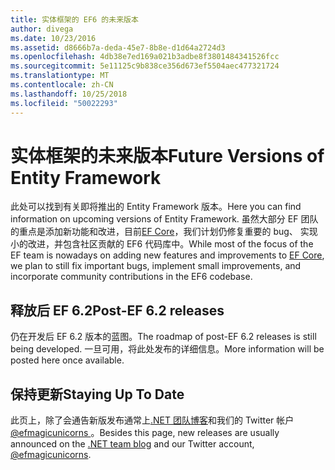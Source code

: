 ```yaml
---
title: 实体框架的 EF6 的未来版本
author: divega
ms.date: 10/23/2016
ms.assetid: d8666b7a-deda-45e7-8b8e-d1d64a2724d3
ms.openlocfilehash: 4db38e7ed169a021b3adbe8f3801484341526fcc
ms.sourcegitcommit: 5e11125c9b838ce356d673ef5504aec477321724
ms.translationtype: MT
ms.contentlocale: zh-CN
ms.lasthandoff: 10/25/2018
ms.locfileid: "50022293"
---
```

# <a name="future-versions-of-entity-framework"></a><span data-ttu-id="68fb9-102">实体框架的未来版本</span><span class="sxs-lookup"><span data-stu-id="68fb9-102">Future Versions of Entity Framework</span></span> 
<span data-ttu-id="68fb9-103">此处可以找到有关即将推出的 Entity Framework 版本。</span><span class="sxs-lookup"><span data-stu-id="68fb9-103">Here you can find information on upcoming versions of Entity Framework.</span></span>
<span data-ttu-id="68fb9-104">虽然大部分 EF 团队的重点是添加新功能和改进，目前[EF Core](https://docs.microsoft.com/ef/core/index)，我们计划仍修复重要的 bug、 实现小的改进，并包含社区贡献的 EF6 代码库中。</span><span class="sxs-lookup"><span data-stu-id="68fb9-104">While most of the focus of the EF team is nowadays on adding new features and improvements to [EF Core](https://docs.microsoft.com/ef/core/index), we plan to  still fix important bugs, implement small improvements, and incorporate community contributions in the EF6 codebase.</span></span>

## <a name="post-ef-62-releases"></a><span data-ttu-id="68fb9-105">释放后 EF 6.2</span><span class="sxs-lookup"><span data-stu-id="68fb9-105">Post-EF 6.2 releases</span></span>

<span data-ttu-id="68fb9-106">仍在开发后 EF 6.2 版本的蓝图。</span><span class="sxs-lookup"><span data-stu-id="68fb9-106">The roadmap of post-EF 6.2 releases is still being developed.</span></span> <span data-ttu-id="68fb9-107">一旦可用，将此处发布的详细信息。</span><span class="sxs-lookup"><span data-stu-id="68fb9-107">More information will be posted here once available.</span></span>
 
## <a name="staying-up-to-date"></a><span data-ttu-id="68fb9-108">保持更新</span><span class="sxs-lookup"><span data-stu-id="68fb9-108">Staying Up To Date</span></span>  
  
<span data-ttu-id="68fb9-109">此页上，除了会通告新版发布通常上[.NET 团队博客](https://blogs.msdn.microsoft.com/dotnet/tag/entity-framework/)和我们的 Twitter 帐户[ @efmagicunicorns ](http://twitter.com/efmagicunicorns)。</span><span class="sxs-lookup"><span data-stu-id="68fb9-109">Besides this page, new releases are usually announced on the [.NET team blog](https://blogs.msdn.microsoft.com/dotnet/tag/entity-framework/) and our Twitter account, [@efmagicunicorns](http://twitter.com/efmagicunicorns).</span></span>
  